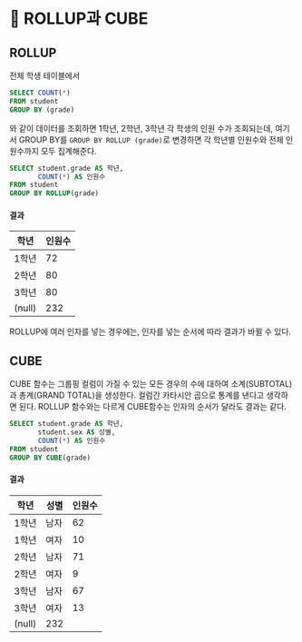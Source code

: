 # 🐬 ROLLUP과 CUBE

## ROLLUP

전체 학생 테이블에서

```sql
SELECT COUNT(*)
FROM student
GROUP BY (grade)
```

와 같이 데이터를 조회하면 1학년, 2학년, 3학년 각 학생의 인원 수가 조회되는데, 여기서 GROUP BY를 `GROUP BY ROLLUP (grade)`로 변경하면 각 학년별 인원수와 전체 인원수까지 모두 집계해준다.

```sql
SELECT student.grade AS 학년,
       COUNT(*) AS 인원수
FROM student
GROUP BY ROLLUP(grade)
```

#### 결과

|학년|인원수|
|-|-|
|1학년|72|
|2학년|80|
|3학년|80|
|(null)|232|

ROLLUP에 여러 인자를 넣는 경우에는, 인자를 넣는 순서에 따라 결과가 바뀔 수 있다.

## CUBE

CUBE 함수는 그룹핑 컬럼이 가질 수 있는 모든 경우의 수에 대하여 소계(SUBTOTAL)과 총계(GRAND TOTAL)을 생성한다. 컬럼간 카타시안 곱으로 통계를 낸다고 생각하면 된다. ROLLUP 함수와는 다르게 CUBE함수는 인자의 순서가 달라도 결과는 같다.

```sql
SELECT student.grade AS 학년,
       student.sex AS 성별,
       COUNT(*) AS 인원수
FROM student
GROUP BY CUBE(grade)
```

#### 결과

|학년|성별|인원수|
|-|-|-|
|1학년|남자|62|
|1학년|여자|10|
|2학년|남자|71|
|2학년|여자|9|
|3학년|남자|67|
|3학년|여자|13|
|(null)|232|